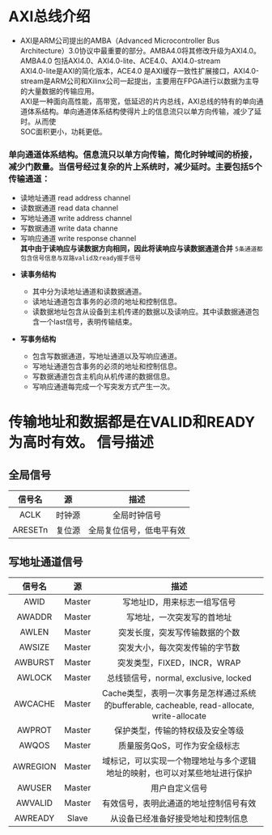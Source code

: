 AXI总线介绍
=====
 * AXI是ARM公司提出的AMBA（Advanced Microcontroller Bus Architecture）3.0协议中最重要的部分。AMBA4.0将其修改升级为AXI4.0。AMBA4.0 包括AXI4.0、AXI4.0-lite、ACE4.0、AXI4.0-stream  
      AXI4.0-lite是AXI的简化版本，ACE4.0 是AXI缓存一致性扩展接口，AXI4.0-stream是ARM公司和Xilinx公司一起提出，主要用在FPGA进行以数据为主导的大量数据的传输应用。  
      AXI是一种面向高性能，高带宽，低延迟的片内总线，AXI总线的特有的单向通道体系结构。单向通道体系结构使得片上的信息流只以单方向传输，减少了延时。从而使  
      SOC面积更小，功耗更低。
 ### 单向通道体系结构。信息流只以单方向传输，简化时钟域间的桥接，减少门数量。当信号经过复杂的片上系统时，减少延时。主要包括5个传输通道：  
 * 读地址通道 read address channel  
 * 读数据通道 read data channel  
 * 写地址通道 write address channel
 * 写数据通道 write data channe
 * 写响应通道 write response channel   
**其中由于读响应与读数据方向相同，因此将读响应与读数据通道合并**
`5条通道都包含信号信息与双路valid及ready握手信号`
+ __读事务结构__
 
  + 其中分为读地址通道和读数据通道。  
  * 读地址通道包含事务的必须的地址和控制信息。
  * 读数据地址包含从设备到主机传递的数据以及读响应。其中读数据通道包含一个last信号，表明传输结束。  
 
* **写事务结构**

  * 包含写数据通道，写地址通道以及写响应通道。
  * 写地址通道包含事务的必须的地址和控制信息。
  * 写数据通道包含主机向从机传递的数据信息。
  * 写响应通道每完成一个写突发方式产生一次。
  
__传输地址和数据都是在VALID和READY为高时有效。__
信号描述
====
全局信号
---
|信号名   | 源     |描述     |
|:-------:|:------:|:------:|
|ACLK     |时钟源  |全局时钟信号|
|ARESETn  |复位源  |全局复位信号，低电平有效|
写地址通道信号
----
|信号名  |源  |描述|
|:-------:|:------:|:------:|
|AWID  |Master  |写地址ID，用来标志一组写信号|
|AWADDR  |Master|写地址，一次突发写的首地址|
|AWLEN   |Master |突发长度，突发写传输数据的个数|
|AWSIZE   |Master |突发大小，每次突发传输的字节数|
|AWBURST   |Master |突发类型，FIXED，INCR，WRAP|
|AWLOCK   |Master |总线锁信号，normal, exclusive, locked|
|AWCACHE   |Master  |Cache类型，表明一次事务是怎样通过系统的bufferable, cacheable, read-allocate, write-allocate|
|AWPROT    |Master |保护类型，传输的特权级及安全等级|
|AWQOS    |Master |质量服务QoS，可作为安全级标志|
|AWREGION  |Master |域标记，可以实现一个物理地址与多个逻辑地址的映射，也可以对某些地址进行保护|
|AWUSER  |Master |用户自定义信号|
|AWVALID  |Master  |有效信号，表明此通道的地址控制信号有效|
|AWREADY  |Slave  |从设备已经准备好接受地址和控制信息|



      
      
